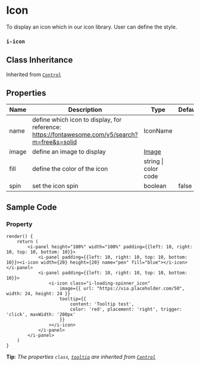 # Icon 

To display an icon which in our icon library. User can define the style.

### `i-icon`

## Class Inheritance
Inherited from [`Control`](components/Control/README.md)

## Properties

| Name            | Description                                       | Type                 | Default |
| --------------- | ------------------------------------------------- | ----------           | ------- |
| name            | define which icon to display, for reference: https://fontawesome.com/v5/search?m=free&s=solid | IconName | |
| image           | define an image to display                        | [Image](components/customdatatype/README.md#image) | |
| fill            | define the color of the icon                      | string \| color code |         |
| spin            | set the icon spin                                 | boolean              | false   |

## Sample Code

### Property
```typescript(components/Icon/samples/i-icon.tsx)
render() {
    return (
        <i-panel height="100%" width="100%" padding={{left: 10, right: 10, top: 10, bottom: 10}}>
            <i-panel padding={{left: 10, right: 10, top: 10, bottom: 10}}><i-icon width={20} height={20} name="pen" fill="blue"></i-icon></i-panel>
            <i-panel padding={{left: 10, right: 10, top: 10, bottom: 10}}>
                <i-icon class="i-loading-spinner_icon"
                    image={{ url: "https://via.placeholder.com/50", width: 24, height: 24 }}
                    tooltip={{
                        content: 'Tooltip test', 
                        color: 'red', placement: 'right', trigger: 'click', maxWidth: '200px'
                    }}
                ></i-icon>
            </i-panel>
        </i-panel>
    )
}
```
**Tip**: _The properties `class`, [`tooltip`](components/customdatatype/README.md#tooltip) are inherited from [`Control`](components/Control/README.md)_